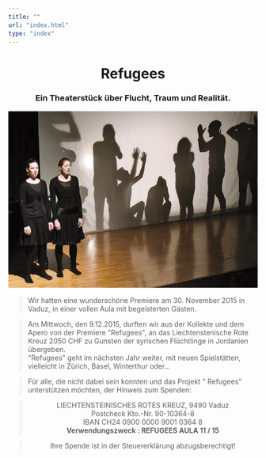 ```yaml
---
title: ""
url: "index.html"
type: "index"
---
```


# <center> Refugees</center>
### <center> Ein Theaterstück über Flucht, Traum und Realität.</center>

<p>
<center><img src="/premieregross.jpg"/></p></center>
  <span style="color:#2B1804">

>Wir hatten eine wunderschöne Premiere am 30. November 2015  in Vaduz, in einer vollen Aula mit begeisterten Gästen.

>Am Mittwoch, den 9.12.2015, durften wir aus der Kollekte und dem Apero von der Premiere "Refugees", an das Liechtenstenische Rote Kreuz 2050 CHF zu Gunsten der syrischen Flüchtlinge in Jordanien übergeben. <br/>
"Refugees" geht im nächsten Jahr weiter, mit neuen Spielstätten, vielleicht in Zürich, Basel, Winterthur oder...</br>

>Für alle, die nicht dabei sein konnten und das Projekt " Refugees" unterstützen möchten,  der Hinweis zum Spenden:

<center><blockquote>
LIECHTENSTEINISCHES ROTES KREUZ, 9490 Vaduz<br/>
Postcheck
Kto.-Nr. 90-10364-8<br/>
IBAN    CH24 0900 0000 9001 0364 8 <br/>
<b>Verwendungszweck : REFUGEES AULA 11 / 15</b><br/>
</blockquote>

>Ihre Spende ist in der Steuererklärung abzugsberechtigt!
</span></center>

